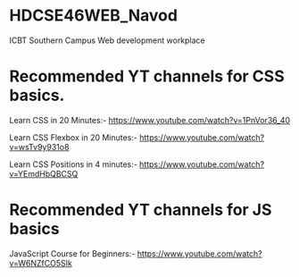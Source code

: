 # HDCSE46WEB_Navod
ICBT Southern Campus Web development workplace


# Recommended YT channels for CSS basics.

Learn CSS in 20 Minutes:- https://www.youtube.com/watch?v=1PnVor36_40

Learn CSS Flexbox in 20 Minutes:- https://www.youtube.com/watch?v=wsTv9y931o8

Learn CSS Positions in 4 minutes:- https://www.youtube.com/watch?v=YEmdHbQBCSQ


# Recommended YT channels for JS basics

JavaScript Course for Beginners:- https://www.youtube.com/watch?v=W6NZfCO5SIk
